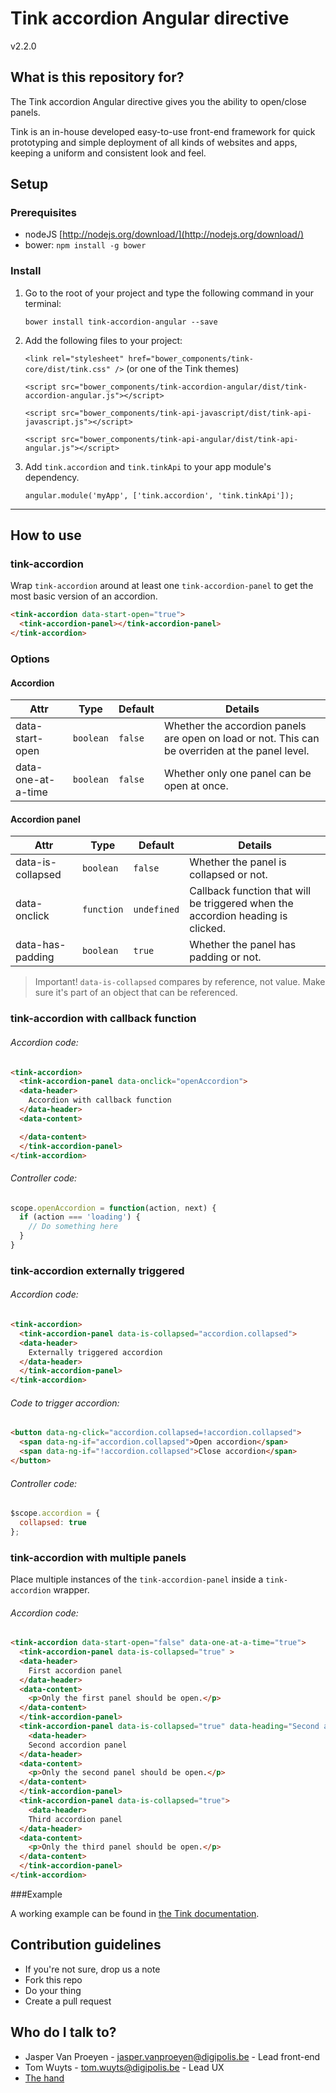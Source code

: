 # Tink accordion Angular directive

v2.2.0

## What is this repository for?

The Tink accordion Angular directive gives you the ability to open/close panels.

Tink is an in-house developed easy-to-use front-end framework for quick prototyping and simple deployment of all kinds of websites and apps, keeping a uniform and consistent look and feel.

## Setup

### Prerequisites

* nodeJS [http://nodejs.org/download/](http://nodejs.org/download/)
* bower: `npm install -g bower`

### Install

1. Go to the root of your project and type the following command in your terminal:

   `bower install tink-accordion-angular --save`

2. Add the following files to your project:

   `<link rel="stylesheet" href="bower_components/tink-core/dist/tink.css" />` (or one of the Tink themes)

   `<script src="bower_components/tink-accordion-angular/dist/tink-accordion-angular.js"></script>`

   `<script src="bower_components/tink-api-javascript/dist/tink-api-javascript.js"></script>`

   `<script src="bower_components/tink-api-angular/dist/tink-api-angular.js"></script>`

3. Add `tink.accordion` and `tink.tinkApi` to your app module's dependency.

   `angular.module('myApp', ['tink.accordion', 'tink.tinkApi']);`



----------



## How to use

### tink-accordion

Wrap `tink-accordion` around at least one `tink-accordion-panel` to get the most basic version of an accordion.

```html
<tink-accordion data-start-open="true">
  <tink-accordion-panel></tink-accordion-panel>
</tink-accordion>
```

### Options

#### Accordion

Attr | Type | Default | Details
--- | --- | --- | ---
data-start-open | `boolean` | `false` | Whether the accordion panels are open on load or not. This can be overriden at the panel level.
data-one-at-a-time | `boolean` | `false` | Whether only one panel can be open at once.

#### Accordion panel

Attr | Type | Default | Details
--- | --- | --- | ---
data-is-collapsed | `boolean` | `false` | Whether the panel is collapsed or not.
data-onclick | `function` | `undefined` | Callback function that will be triggered when the accordion heading is clicked.
data-has-padding | `boolean` | `true` | Whether the panel has padding or not.

> Important! `data-is-collapsed` compares by reference, not value. Make sure it's part of an object that can be referenced.


### tink-accordion with callback function

###### Accordion code: ######
```html
<tink-accordion>
  <tink-accordion-panel data-onclick="openAccordion">
  <data-header>
    Accordion with callback function
  </data-header>
  <data-content>

  </data-content>
  </tink-accordion-panel>
</tink-accordion>
```

###### Controller code: ######
```javascript
scope.openAccordion = function(action, next) {
  if (action === 'loading') {
    // Do something here
  }
}
```

### tink-accordion externally triggered

###### Accordion code: ######
```html
<tink-accordion>
  <tink-accordion-panel data-is-collapsed="accordion.collapsed">
  <data-header>
    Externally triggered accordion
  </data-header>
  </tink-accordion-panel>
</tink-accordion>
```

###### Code to trigger accordion: ######
```html
<button data-ng-click="accordion.collapsed=!accordion.collapsed">
  <span data-ng-if="accordion.collapsed">Open accordion</span>
  <span data-ng-if="!accordion.collapsed">Close accordion</span>
</button>
```

###### Controller code: ######
```javascript
$scope.accordion = {
  collapsed: true
};
```

### tink-accordion with multiple panels

Place multiple instances of the `tink-accordion-panel` inside a `tink-accordion` wrapper.

###### Accordion code: ######
```html
<tink-accordion data-start-open="false" data-one-at-a-time="true">
  <tink-accordion-panel data-is-collapsed="true" >
  <data-header>
    First accordion panel
  </data-header>
  <data-content>
    <p>Only the first panel should be open.</p>
  </data-content>
  </tink-accordion-panel>
  <tink-accordion-panel data-is-collapsed="true" data-heading="Second accordion panel">
    <data-header>
    Second accordion panel
  </data-header>
  <data-content>
    <p>Only the second panel should be open.</p>
  </data-content>
  </tink-accordion-panel>
  <tink-accordion-panel data-is-collapsed="true">
    <data-header>
    Third accordion panel
  </data-header>
  <data-content>
    <p>Only the third panel should be open.</p>
  </data-content>
  </tink-accordion-panel>
</tink-accordion>
```

###Example

A working example can be found in [the Tink documentation](http://tink.digipolis.be/#/docs/directives/accordion#example).

## Contribution guidelines

* If you're not sure, drop us a note
* Fork this repo
* Do your thing
* Create a pull request

## Who do I talk to?

* Jasper Van Proeyen - jasper.vanproeyen@digipolis.be - Lead front-end
* Tom Wuyts - tom.wuyts@digipolis.be - Lead UX
* [The hand](https://www.youtube.com/watch?v=_O-QqC9yM28)

